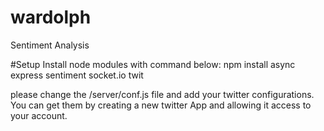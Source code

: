 # wardolph
Sentiment Analysis

#Setup
Install node modules with command below:
npm install async express sentiment socket.io twit

please change the /server/conf.js file and add your twitter configurations.
You can get them by creating a new twitter App and allowing it access to your account.

